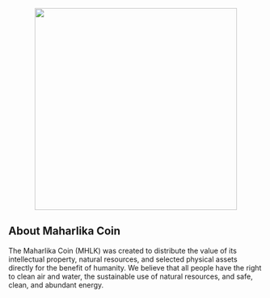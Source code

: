 <p align="center"><img src="https://res.cloudinary.com/stardust389/image/upload/v1594541964/Maharlika%20Coin/maharlikacoin-logo-light_mgrtve.png" width="400"></p>

## About Maharlika Coin

The Maharlika Coin (MHLK) was created to distribute the value of its intellectual property, natural resources, and selected physical assets directly for the benefit of humanity. We believe that all people have the right to clean air and water, the sustainable use of natural resources, and safe, clean, and abundant energy.


